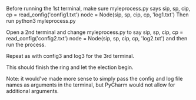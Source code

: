 Before running the 1st terminal, make sure myleprocess.py says 
sip, sp, cip, cp = read_config('config1.txt')
node = Node(sip, sp, cip, cp, 'log1.txt')
Then run python3 myleprocess.py

Open a 2nd terminal and change myleprocess.py to say 
sip, sp, cip, cp = read_config('config2.txt')
node = Node(sip, sp, cip, cp, 'log2.txt')
and then run the process.

Repeat as with config3 and log3 for the 3rd terminal. 

This should finish the ring and let the election begin.

Note: it would've made more sense to simply pass the config and log file names as arguments in the terminal, but PyCharm would not allow for additional arguments.

